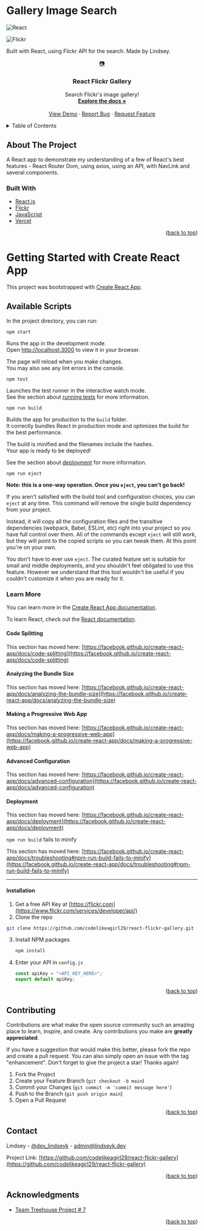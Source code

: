 # Gallery Image Search

![React](https://img.shields.io/badge/react-%2320232a.svg?style=for-the-badge&logo=react&logoColor=%2361DAFB)

![Flickr](https://a11ybadges.com/badge?logo=flickr)

Built with React, using Flickr API for the search.
Made by Lindsey.

<div id="top"></div>
<!--
*** Thanks for checking out the Best-README-Template. If you have a suggestion
*** that would make this better, please fork the repo and create a pull request
*** or simply open an issue with the tag "enhancement".
*** Don't forget to give the project a star!
*** Thanks again! Now go create something AMAZING! :D
-->

<!-- PROJECT SHIELDS -->
<!--
*** I'm using markdown "reference style" links for readability.
*** Reference links are enclosed in brackets [ ] instead of parentheses ( ).
*** See the bottom of this document for the declaration of the reference variables
*** for contributors-url, forks-url, etc. This is an optional, concise syntax you may use.
*** https://www.markdownguide.org/basic-syntax/#reference-style-links
-->

<!-- PROJECT LOGO -->
<div align="center">
  <a href="https://github.com/codelikeagirl29/react-flickr-gallery">
    📷
  </a>

<h3 align="center">React Flickr Gallery</h3>

  <p align="center">
Search Flickr's image gallery!
    <br />
    <a href="https://github.com/codelikeagirl29/react-flickr-gallery"><strong>Explore the docs »</strong></a>
    <br />
    <br />
    <a href="https://github.com/codelikeagirl29/react-flickr-gallery">View Demo</a>
    ·
    <a href="https://github.com/codelikeagirl29/react-flickr-gallery/issues">Report Bug</a>
    ·
    <a href="https://github.com/codelikeagirl29/react-flickr-gallery/issues">Request Feature</a>
  </p>
</div>

<!-- TABLE OF CONTENTS -->
<details>
  <summary>Table of Contents</summary>
  <ol>
    <li>
      <a href="#about-the-project">About The Project</a>
      <ul>
        <li><a href="#built-with">Built With</a></li>
      </ul>
    </li>
    <li>
      <a href="#getting-started">Getting Started</a>
      <ul>
        <li><a href="#prerequisites">Prerequisites</a></li>
        <li><a href="#installation">Installation</a></li>
      </ul>
    </li>
    <li><a href="#usage">Usage</a></li>
    <li><a href="#roadmap">Roadmap</a></li>
    <li><a href="#contributing">Contributing</a></li>
    <li><a href="#license">License</a></li>
    <li><a href="#contact">Contact</a></li>
    <li><a href="#acknowledgments">Acknowledgments</a></li>
  </ol>
</details>

<!-- ABOUT THE PROJECT -->

## About The Project

A React app to demonstrate my understanding of a few of React's best features - React Router Dom, using axios, using an API, with NavLink and several components.

### Built With

- [React.js](https://reactjs.org/)
- [Flickr](https://www.flickr.com/services/developer/api/)
- [JavaScript](https://javascript.com/)
- [Vercel](https://vercel.com/)

<p align="right">(<a href="#top">back to top</a>)</p>

<!-- GETTING STARTED -->

# Getting Started with Create React App

This project was bootstrapped with [Create React App](https://github.com/facebook/create-react-app).

## Available Scripts

In the project directory, you can run:

`npm start`

Runs the app in the development mode.\
Open [http://localhost:3000](http://localhost:3000) to view it in your browser.

The page will reload when you make changes.\
You may also see any lint errors in the console.

`npm test`

Launches the test runner in the interactive watch mode.\
See the section about [running tests](https://facebook.github.io/create-react-app/docs/running-tests) for more information.

`npm run build`

Builds the app for production to the `build` folder.\
It correctly bundles React in production mode and optimizes the build for the best performance.

The build is minified and the filenames include the hashes.\
Your app is ready to be deployed!

See the section about [deployment](https://facebook.github.io/create-react-app/docs/deployment) for more information.

`npm run eject`

**Note: this is a one-way operation. Once you `eject`, you can't go back!**

If you aren't satisfied with the build tool and configuration choices, you can `eject` at any time. This command will remove the single build dependency from your project.

Instead, it will copy all the configuration files and the transitive dependencies (webpack, Babel, ESLint, etc) right into your project so you have full control over them. All of the commands except `eject` will still work, but they will point to the copied scripts so you can tweak them. At this point you're on your own.

You don't have to ever use `eject`. The curated feature set is suitable for small and middle deployments, and you shouldn't feel obligated to use this feature. However we understand that this tool wouldn't be useful if you couldn't customize it when you are ready for it.

### Learn More

You can learn more in the [Create React App documentation](https://facebook.github.io/create-react-app/docs/getting-started).

To learn React, check out the [React documentation](https://reactjs.org/).

#### Code Splitting

This section has moved here: [https://facebook.github.io/create-react-app/docs/code-splitting](https://facebook.github.io/create-react-app/docs/code-splitting)

#### Analyzing the Bundle Size

This section has moved here: [https://facebook.github.io/create-react-app/docs/analyzing-the-bundle-size](https://facebook.github.io/create-react-app/docs/analyzing-the-bundle-size)

#### Making a Progressive Web App

This section has moved here: [https://facebook.github.io/create-react-app/docs/making-a-progressive-web-app](https://facebook.github.io/create-react-app/docs/making-a-progressive-web-app)

#### Advanced Configuration

This section has moved here: [https://facebook.github.io/create-react-app/docs/advanced-configuration](https://facebook.github.io/create-react-app/docs/advanced-configuration)

#### Deployment

This section has moved here: [https://facebook.github.io/create-react-app/docs/deployment](https://facebook.github.io/create-react-app/docs/deployment)

`npm run build` fails to minify

This section has moved here: [https://facebook.github.io/create-react-app/docs/troubleshooting#npm-run-build-fails-to-minify](https://facebook.github.io/create-react-app/docs/troubleshooting#npm-run-build-fails-to-minify)

---

#### Installation

1. Get a free API Key at [https://flickr.com](https://www.flickr.com/services/developer/api/)
2. Clone the repo

```sh
git clone https://github.com/codelikeagirl29/react-flickr-gallery.git
```

3. Install NPM packages
   ```sh
   npm install
   ```
4. Enter your API in `config.js`
   ```js
   const apiKey = "<API_KEY_HERE>";
   export default apiKey;
   ```

<p align="right">(<a href="#top">back to top</a>)</p>

<!-- CONTRIBUTING -->

## Contributing

Contributions are what make the open source community such an amazing place to learn, inspire, and create. Any contributions you make are **greatly appreciated**.

If you have a suggestion that would make this better, please fork the repo and create a pull request. You can also simply open an issue with the tag "enhancement".
Don't forget to give the project a star! Thanks again!

1. Fork the Project
2. Create your Feature Branch (`git checkout -b main`)
3. Commit your Changes (`git commit -m 'commit message here'`)
4. Push to the Branch (`git push origin main`)
5. Open a Pull Request

<p align="right">(<a href="#top">back to top</a>)</p>

<!-- CONTACT -->

## Contact

Lindsey - [@dev_lindseyk](https://twitter.com/dev_lindseyk) - admin@lindseyk.dev

Project Link: [https://github.com/codelikeagirl29/react-flickr-gallery](https://github.com/codelikeagirl29/react-flickr-gallery)

<p align="right">(<a href="#top">back to top</a>)</p>

<!-- ACKNOWLEDGMENTS -->

## Acknowledgments

- [Team Treehouse Project # 7](https://teamtreehouse.com/projects/react-gallery-app)

<p align="right">(<a href="#top">back to top</a>)</p>

<!-- MARKDOWN LINKS & IMAGES -->
<!-- https://www.markdownguide.org/basic-syntax/#reference-style-links -->

[contributors-shield]: https://img.shields.io/github/contributors/codelikeagirl29/react-flickr-gallery.svg?style=for-the-badge
[contributors-url]: https://github.com/codelikeagirl29/react-flickr-gallery/graphs/contributors
[forks-shield]: https://img.shields.io/github/forks/codelikeagirl29/react-flickr-gallery.svg?style=for-the-badge
[forks-url]: https://github.com/codelikeagirl29/react-flickr-gallery/network/members
[stars-shield]: https://img.shields.io/github/stars/codelikeagirl29/react-flickr-gallery.svg?style=for-the-badge
[stars-url]: https://github.com/codelikeagirl29/react-flickr-gallery/stargazers
[issues-shield]: https://img.shields.io/github/issues/codelikeagirl29/react-flickr-gallery.svg?style=for-the-badge
[issues-url]: https://github.com/codelikeagirl29/react-flickr-gallery/issues
[license-shield]: https://img.shields.io/github/license/codelikeagirl29/react-flickr-gallery.svg?style=for-the-badge
[license-url]: https://github.com/codelikeagirl29/react-flickr-gallery/blob/master/LICENSE.txt
[linkedin-shield]: https://img.shields.io/badge/-LinkedIn-black.svg?style=for-the-badge&logo=linkedin&colorB=555
[linkedin-url]: https://linkedin.com/in/lindsey-howard
[product-screenshot]: https://res.cloudinary.com/codelikeagirl29/image/upload/v1652567412/screencapture-localhost-3000-react-flickr-api-2022-05-14-18_29_31_eaddgs.png
